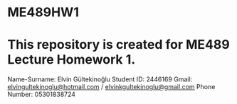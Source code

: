 # ME489HW1
# This repository is created for ME489 Lecture Homework 1. 
Name-Surname: Elvin Gültekinoğlu
Student ID: 2446169
Gmail: elvingultekinoglu@hotmail.com / elvinkgultekinoglu@gmail.com 
Phone Number: 05301838724
